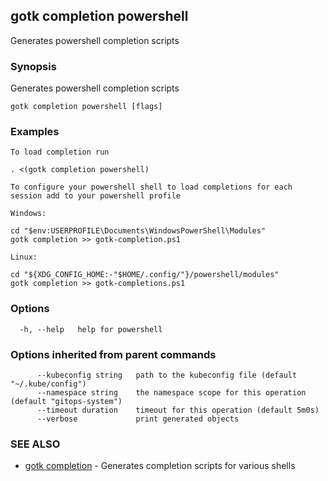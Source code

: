 ## gotk completion powershell

Generates powershell completion scripts

### Synopsis

Generates powershell completion scripts

```
gotk completion powershell [flags]
```

### Examples

```
To load completion run

. <(gotk completion powershell)

To configure your powershell shell to load completions for each session add to your powershell profile

Windows:

cd "$env:USERPROFILE\Documents\WindowsPowerShell\Modules"
gotk completion >> gotk-completion.ps1

Linux:

cd "${XDG_CONFIG_HOME:-"$HOME/.config/"}/powershell/modules"
gotk completion >> gotk-completions.ps1

```

### Options

```
  -h, --help   help for powershell
```

### Options inherited from parent commands

```
      --kubeconfig string   path to the kubeconfig file (default "~/.kube/config")
      --namespace string    the namespace scope for this operation (default "gitops-system")
      --timeout duration    timeout for this operation (default 5m0s)
      --verbose             print generated objects
```

### SEE ALSO

* [gotk completion](gotk_completion.md)	 - Generates completion scripts for various shells

